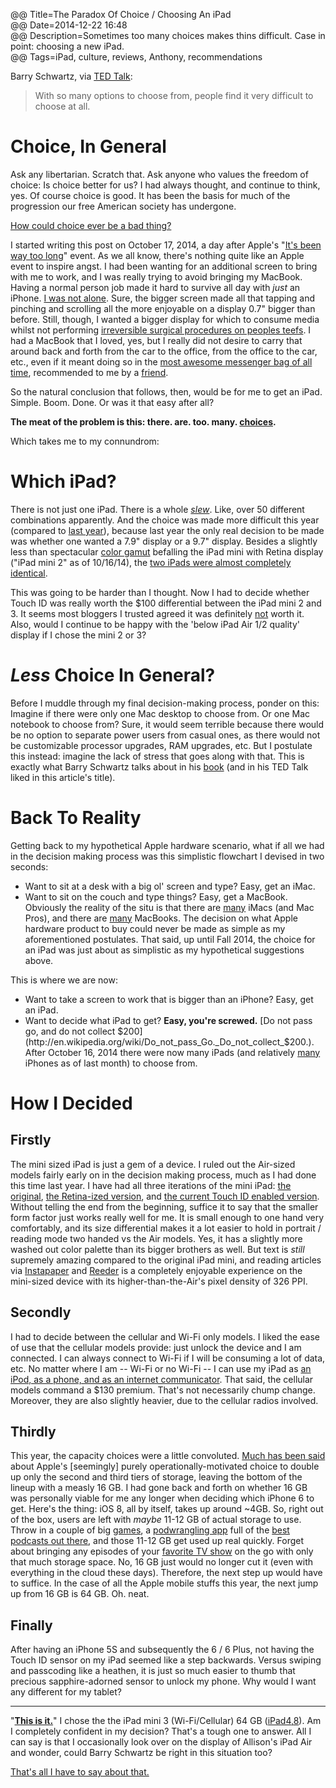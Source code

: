 @@ Title=The Paradox Of Choice / Choosing An iPad  
@@ Date=2014-12-22 16:48  
@@ Description=Sometimes too many choices makes thins difficult. Case in point: choosing a new iPad.  
@@ Tags=iPad, culture, reviews, Anthony, recommendations  

Barry Schwartz, via [TED Talk](http://www.ted.com/talks/barry_schwartz_on_the_paradox_of_choice):
>With so many options to choose from, people find it very difficult to choose at all.

# Choice, In General

Ask any libertarian. Scratch that. Ask anyone who values the freedom of choice: Is choice better for us? I had always thought, and continue to think, yes. Of course choice is good. It has been the basis for much of the progression our free American society has undergone. 

[How could choice ever be a bad thing?](https://en.wikipedia.org/wiki/The_Paradox_of_Choice)

I started writing this post on October 17, 2014, a day after Apple's "[It's been way too long](http://9to5mac.com/2014/10/08/its-been-way-too-long-apple-sends-out-invites-for-thursday-october-16th-ipad-mac-event/)" event. As we all know, there's nothing quite like an Apple event to inspire angst. I had been wanting for an additional screen to bring with me to work, and I was really trying to avoid bringing my MacBook. Having a normal person job made it hard to survive all day with *just* an iPhone. [I was not alone](http://www.macstories.net/stories/ipads-for-work/). Sure, the bigger screen made all that tapping and pinching and scrolling all the more enjoyable on a display 0.7" bigger than before. Still, though, I wanted a bigger display for which to consume media whilst not performing [irreversible surgical procedures on peoples teefs](https://en.wikipedia.org/wiki/Dentistry). I had a MacBook that I loved, yes, but I really did not desire to carry that around back and forth from the car to the office, from the office to the car, etc., even if it meant doing so in the [most awesome messenger bag of all time](http://missionworkshop.com/products/bags/messenger/roll_top/small_monty.php), recommended to me by a [friend](https://twitter.com/johnmyankee). 

So the natural conclusion that follows, then, would be for me to get an iPad. Simple. Boom. Done. Or was it that easy after all?

**The meat of the problem is this: there. are. too. many. [choices](http://core0.staticworld.net/images/article/2014/10/apple-product-line-up-100525358-orig.jpg).**

Which takes me to my connundrom:

# Which iPad?

There is not just one iPad. There is a whole *[slew](http://d.pr/i/NkVV+)*. Like, over 50 different combinations apparently. And the choice was made more difficult this year (compared to [last year](http://www.engadget.com/2013/11/15/ipad-mini-retina-display-review/)), because last year the only real decision to be made was whether one wanted a 7.9" display or a 9.7" display. Besides a slightly less than spectacular [color gamut](http://www.anandtech.com/show/7519/apple-ipad-mini-with-retina-display-reviewed/3) befalling the iPad mini with Retina display ("iPad mini 2" as of 10/16/14), the [two iPads were almost completely identical](http://daringfireball.net/2013/11/the_retina_ipad_mini). 

This was going to be harder than I thought. Now I had to decide whether Touch ID was really worth the $100 differential between the iPad mini 2 and 3. It seems most bloggers I trusted agreed it was definitely [not](http://sixcolors.com/2014/12/my-favorite-things-hardware/) worth it. Also, would I continue to be happy with the 'below iPad Air 1/2 quality' display if I chose the mini 2 or 3? 

# *Less* Choice In General?

Before I muddle through my final decision-making process, ponder on this:
Imagine if there were only one Mac desktop to choose from. Or one Mac notebook to choose from? Sure, it would seem terrible because there would be no option to separate power users from casual ones, as there would not be customizable processor upgrades, RAM upgrades, etc. But I postulate this instead: imagine the lack of stress that goes along with that. This is exactly what Barry Schwartz talks about in his [book](https://itunes.apple.com/us/book/the-paradox-of-choice/id360603357?mt=11&at=1l3vx9s) (and in his TED Talk liked in this article's title).

# Back To Reality

Getting back to my hypothetical Apple hardware scenario, what if all we had in the decision making process was this simplistic flowchart I devised in two seconds: 

* Want to sit at a desk with a big ol' screen and type? Easy, get an iMac.
* Want to sit on the couch and type things? Easy, get a MacBook.
Obviously the reality of the situ is that there are [many](http://d.pr/i/1cAIe+) iMacs (and Mac Pros), and there are [many](http://d.pr/i/18S6o+) MacBooks. The decision on what Apple hardware product to buy could never be made as simple as my aforementioned postulates. That said, up until Fall 2014, the choice for an iPad was just about as simplistic as my hypothetical suggestions above. 

This is where we are now:

* Want to take a screen to work that is bigger than an iPhone? Easy, get an iPad.
* Want to decide what iPad to get? **Easy, you're screwed.** [Do not pass go, and do not collect $200](http://en.wikipedia.org/wiki/Do_not_pass_Go._Do_not_collect_$200.). 
After October 16, 2014 there were now many iPads (and relatively [many](http://d.pr/i/18aMe+) iPhones as of last month) to choose from.

# How I Decided

## Firstly

The mini sized iPad is just a gem of a device. I ruled out the Air-sized models fairly early on in the decision making process, much as I had done this time last year. I have had all three iterations of the mini iPad: [the original](https://en.wikipedia.org/wiki/IPad_Mini_(1st_generation)), [the Retina-ized version](https://en.wikipedia.org/wiki/IPad_Mini_2), and [the current Touch ID enabled version](https://en.wikipedia.org/wiki/IPad_Mini_3). Without telling the end from the beginning, suffice it to say that the smaller form factor just works really well for me. It is small enough to one hand very comfortably, and its size differential makes it a lot easier to hold in portrait / reading mode two handed vs the Air models. Yes, it has a slightly more washed out color palette than its bigger brothers as well. But text is *still* supremely amazing compared to the original iPad mini, and reading articles via [Instapaper](https://itunes.apple.com/us/app/instapaper/id288545208?mt=8&at=1l3vx9s) and [Reeder](https://itunes.apple.com/us/app/id697846300?at=1l3vx9s) is a completely enjoyable experience on the mini-sized device with its higher-than-the-Air's pixel density of 326 PPI.

## Secondly

I had to decide between the cellular and Wi-Fi only models. I liked the ease of use that the cellular models provide: just unlock the device and I am connected. I can always connect to Wi-Fi if I will be consuming a lot of data, etc. No matter where I am -- Wi-Fi or no Wi-Fi -- I can use my iPad as [an iPod, as a phone, and as an internet communicator](http://www.macrumors.com/2014/01/09/7-years-ago-jobs-iphone/). That said, the cellular models command a $130 premium. That's not necessarily chump change. Moreover, they are also slightly heavier, due to the cellular radios involved. 

## Thirdly

This year, the capacity choices were a little convoluted. [Much has been said](http://daringfireball.net/2014/10/ipad_air_2) about Apple's [seemingly] purely operationally-motivated choice to double up only the second and third tiers of storage, leaving the bottom of the lineup with a measly 16 GB. I had gone back and forth on whether 16 GB was personally viable for me any longer when deciding which iPhone 6 to get. Here's the thing: iOS 8, all by itself, takes up around ~4GB. So, right out of the box, users are left with *maybe* 11-12 GB of actual storage to use. Throw in a couple of big [games](https://itunes.apple.com/us/app/real-racing-3/id556164008?at=1l3vx9s), a [podwrangling app](https://itunes.apple.com/us/app/overcast-podcast-player/id888422857?mt=8&at=1l3vx9s) full of the [best podcasts out there](https://itunes.apple.com/us/podcast/melton/id928565652?at=1l3vx9s), and those 11-12 GB get used up real quickly. Forget about bringing any episodes of your [favorite TV show](https://itunes.apple.com/us/tv-season/star-wars-rebels-vol.-1/id920938545?at=1l3vx9s) on the go with only that much storage space. No, 16 GB just would no longer cut it (even with everything in the cloud these days). Therefore, the next step up would have to suffice. In the case of all the Apple mobile stuffs this year, the next jump up from 16 GB is 64 GB. Oh. neat. 

## Finally

After having an iPhone 5S and subsequently the 6 / 6 Plus, not having the Touch ID sensor on my iPad seemed like a step backwards. Versus swiping and passcoding like a heathen, it is just so much easier to thumb that precious sapphire-adorned sensor to unlock my phone. Why would I want any different for my tablet?

<hr class="small" />

"**[This is it.](http://www.youtube.com/watch?v=WflkuBweSYo&amp;t=1m15s)**"
I chose the the iPad mini 3 (Wi-Fi/Cellular) 64 GB ([iPad4,8](http://www.everymac.com/systems/apple/ipad/specs/apple-ipad-mini-3-a1600-wi-fi-cellular-lte-specs.html)). Am I completely confident in my decision? That's a tough one to answer. All I can say is that I occasionally look over on the display of Allison's iPad Air and wonder, could Barry Schwartz be right in this situation too? 

[That's all I have to say about that.](https://www.youtube.com/watch?v=Otm4RusESNU)
